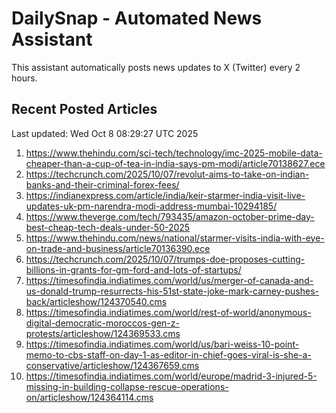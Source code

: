 # DailySnap - Automated News Assistant

This assistant automatically posts news updates to X (Twitter) every 2 hours.

## Recent Posted Articles

Last updated: Wed Oct  8 08:29:27 UTC 2025

1. https://www.thehindu.com/sci-tech/technology/imc-2025-mobile-data-cheaper-than-a-cup-of-tea-in-india-says-pm-modi/article70138627.ece
2. https://techcrunch.com/2025/10/07/revolut-aims-to-take-on-indian-banks-and-their-criminal-forex-fees/
3. https://indianexpress.com/article/india/keir-starmer-india-visit-live-updates-uk-pm-narendra-modi-address-mumbai-10294185/
4. https://www.theverge.com/tech/793435/amazon-october-prime-day-best-cheap-tech-deals-under-50-2025
5. https://www.thehindu.com/news/national/starmer-visits-india-with-eye-on-trade-and-business/article70136390.ece
6. https://techcrunch.com/2025/10/07/trumps-doe-proposes-cutting-billions-in-grants-for-gm-ford-and-lots-of-startups/
7. https://timesofindia.indiatimes.com/world/us/merger-of-canada-and-us-donald-trump-resurrects-his-51st-state-joke-mark-carney-pushes-back/articleshow/124370540.cms
8. https://timesofindia.indiatimes.com/world/rest-of-world/anonymous-digital-democratic-moroccos-gen-z-protests/articleshow/124369533.cms
9. https://timesofindia.indiatimes.com/world/us/bari-weiss-10-point-memo-to-cbs-staff-on-day-1-as-editor-in-chief-goes-viral-is-she-a-conservative/articleshow/124367659.cms
10. https://timesofindia.indiatimes.com/world/europe/madrid-3-injured-5-missing-in-building-collapse-rescue-operations-on/articleshow/124364114.cms
